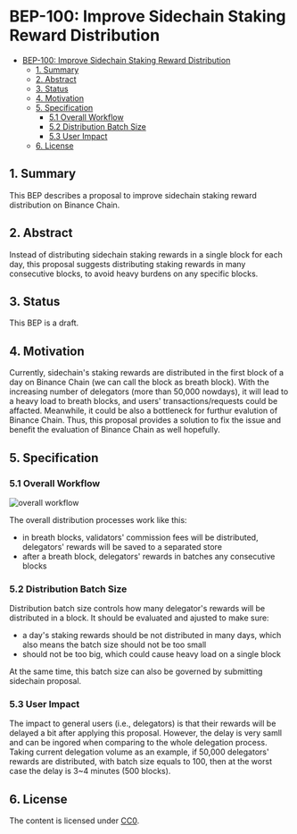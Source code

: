 # BEP-100: Improve Sidechain Staking Reward Distribution

- [BEP-100: Improve Sidechain Staking Reward Distribution](#bep-100-improve-sidechain-staking-reward-distribution)
  - [1. Summary](#1-summary)
  - [2. Abstract](#2-abstract)
  - [3. Status](#3-status)
  - [4. Motivation](#4-motivation)
  - [5. Specification](#5-specification)
    - [5.1 Overall Workflow](#51-overall-workflow)
    - [5.2 Distribution Batch Size](#52-distribution-batch-size)
    - [5.3 User Impact](#53-user-impact)
  - [6. License](#6-license)

## 1. Summary
This BEP describes a proposal to improve sidechain staking reward distribution on Binance Chain.

## 2. Abstract
Instead of distributing sidechain staking rewards in a single block for each day, this proposal suggests distributing staking rewards in many consecutive blocks, to avoid heavy burdens on any specific blocks.

## 3. Status
This BEP is a draft.

## 4. Motivation
Currently, sidechain's staking rewards are distributed in the first block of a day on Binance Chain (we can call the block as breath block). With the increasing number of delegators (more than 50,000 nowdays), it will lead to a heavy load to breath blocks, and users' transactions/requests could be affacted. Meanwhile, it could be also a bottleneck for furthur evalution of Binance Chain. Thus, this proposal provides a solution to fix the issue and benefit the evaluation of Binance Chain as well hopefully.

## 5. Specification
### 5.1 Overall Workflow
![overall workflow](https://user-images.githubusercontent.com/61674316/148506577-aac9d05a-488d-4ff0-b879-1aa1a0e5364c.png)

The overall distribution processes work like this:
 - in breath blocks, validators' commission fees will be distributed, delegators' rewards will be saved to a separated store
 - after a breath block, delegators' rewards in batches any consecutive blocks 

### 5.2 Distribution Batch Size

Distribution batch size controls how many delegator's rewards will be distributed in a block. It should be evaluated and ajusted to make sure:
 - a day's staking rewards should be not distributed in many days, which also means the batch size should not be too small
 - should not be too big, which could cause heavy load on a single block

At the same time, this batch size can also be governed by submitting sidechain proposal.

### 5.3 User Impact

The impact to general users (i.e., delegators) is that their rewards will be delayed a bit after applying this proposal. However, the delay is very samll and can be ingored when comparing to the whole delegation process. Taking current delegation volume as an example, if 50,000 delegators' rewards are distributed, with batch size equals to 100, then at the worst case the delay is 3~4 minutes (500 blocks). 

## 6. License
The content is licensed under [CC0](https://creativecommons.org/publicdomain/zero/1.0/).